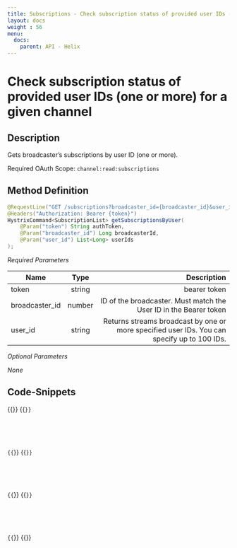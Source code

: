 ```yaml
---
title: Subscriptions - Check subscription status of provided user IDs (one or more) for a given channel
layout: docs
weight : 56
menu: 
  docs:
    parent: API - Helix
---
```


# Check subscription status of provided user IDs (one or more) for a given channel

## Description

Gets broadcaster’s subscriptions by user ID (one or more).

Required OAuth Scope: `channel:read:subscriptions`

## Method Definition

```java
@RequestLine("GET /subscriptions?broadcaster_id={broadcaster_id}&user_id={user_id}")
@Headers("Authorization: Bearer {token}")
HystrixCommand<SubscriptionList> getSubscriptionsByUser(
	@Param("token") String authToken,
	@Param("broadcaster_id") Long broadcasterId,
	@Param("user_id") List<Long> userIds
);
```

*Required Parameters*

| Name          | Type      | Description  |
| ------------- |:---------:| -----------------:|
| token | string | bearer token |
| broadcaster_id | number | ID of the broadcaster. Must match the User ID in the Bearer token |
| user_id | string | Returns streams broadcast by one or more specified user IDs. You can specify up to 100 IDs. |

*Optional Parameters*

*None*

## Code-Snippets

{{<codeblocks>}}
{{<code Java>}}
```java

```
{{</code>}}
{{<code Groovy>}}
```groovy

```
{{</code>}}
{{<code Kotlin>}}
```kotlin

```
{{</code>}}
{{</codeblocks>}}
